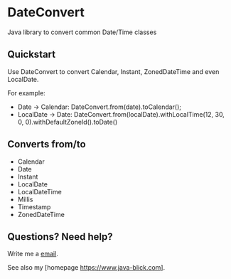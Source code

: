 # DateConvert

Java library to convert common Date/Time classes

## Quickstart

Use DateConvert to convert Calendar, Instant, ZonedDateTime and even LocalDate.

For example:
- Date -> Calendar: DateConvert.from(date).toCalendar();
- LocalDate -> Date: DateConvert.from(localDate).withLocalTime(12, 30, 0, 0).withDefaultZoneId().toDate()

## Converts from/to
- Calendar
- Date
- Instant
- LocalDate
- LocalDateTime
- Millis
- Timestamp
- ZonedDateTime

## Questions? Need help?
Write me a [email](mailto:michael.kosin@java-blick.com?Subject=DateConvert).

See also my [homepage https://www.java-blick.com].


